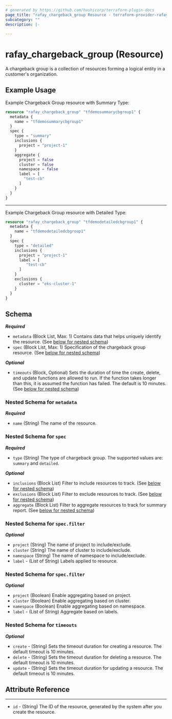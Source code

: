 ```yaml
---
# generated by https://github.com/hashicorp/terraform-plugin-docs
page_title: "rafay_chargeback_group Resource - terraform-provider-rafay"
subcategory: ""
description: |-
  
---
```


# rafay_chargeback_group (Resource)

A chargeback group is a collection of resources forming a logical entity in a customer's organization.

## Example Usage

Example Chargeback Group resource with Summary Type:

```terraform
resource "rafay_chargeback_group" "tfdemosummarycbgroup1" {
  metadata {
    name = "tfdemosummarycbgroup1"
  }
  spec {
    type = "summary"
    inclusions {
      project = "project-1"
    }
    aggregate {
      project = false
      cluster = false
      namespace = false
      label = [
        "test-cb"
      ]
    }
  }
}
```

---

Example Chargeback Group resource with Detailed Type:

```terraform
resource "rafay_chargeback_group" "tfdemodetailedcbgroup1" {
  metadata {
    name = "tfdemodetailedcbgroup1"
  }
  spec {
    type = "detailed"
    inclusions {
      project = "project-1"
      label = [
         "test-cb"
      ]
    }
    exclusions {
      cluster = "eks-cluster-1"
    }
  }
}
```

<!-- schema generated by tfplugindocs -->
## Schema

***Required***

- `metadata` (Block List, Max: 1) Contains data that helps uniquely identify the resource. (See [below for nested schema](#nestedblock--metadata))
- `spec` (Block List, Max: 1) Specification of the chargeback group resource. (See [below for nested schema](#nestedblock--spec))

***Optional***

- `timeouts` (Block, Optional) Sets the duration of time the create, delete, and update functions are allowed to run. If the function takes longer than this, it is assumed the function has failed. The default is 10 minutes. (See [below for nested schema](#nestedblock--timeouts))

<a id="nestedblock--metadata"></a>
### Nested Schema for `metadata`

***Required***

- `name` (String) The name of the resource.

<a id="nestedblock--spec"></a>
### Nested Schema for `spec`

***Required***

- `type` (String) The type of chargeback group. The supported values are: `summary` and `detailed`.

***Optional***

- `inclusions` (Block List) Filter to include resources to track. (See [below for nested schema](#nestedblock--spec--filter))
- `exclusions` (Block List) Filter to exclude resources to track. (See [below for nested schema](#nestedblock--spec--filter))
- `aggregate` (Block List) Filter to aggregate resources to track for summary report. (See [below for nested schema](#nestedblock--spec--aggregate-filter))

<a id="nestedblock--spec--filter"></a>
### Nested Schema for `spec.filter`

***Optional***

- `project` (String) The name of project to include/exclude.
- `cluster` (String) The name of cluster to include/exclude.
- `namespace` (String) The name of namespace to include/exclude.
- `label` - (List of String) Labels applied to resource.

<a id="nestedblock--aggregate-filter"></a>
### Nested Schema for `spec.filter`

***Optional***

- `project` (Boolean) Enable aggregating based on project.
- `cluster` (Boolean) Enable aggregating based on cluster.
- `namespace` (Boolean) Enable aggregating based on namespace.
- `label` - (List of String) Aggregate based on labels.

<a id="nestedblock--timeouts"></a>
### Nested Schema for `timeouts`

***Optional***

- `create` - (String) Sets the timeout duration for creating a resource. The default timeout is 10 minutes.
- `delete` - (String) Sets the timeout duration for deleting a resource. The default timeout is 10 minutes.
- `update` - (String) Sets the timeout duration for updating a resource. The default timeout is 10 minutes.

## Attribute Reference

---

- `id` - (String) The ID of the resource, generated by the system after you create the resource.
